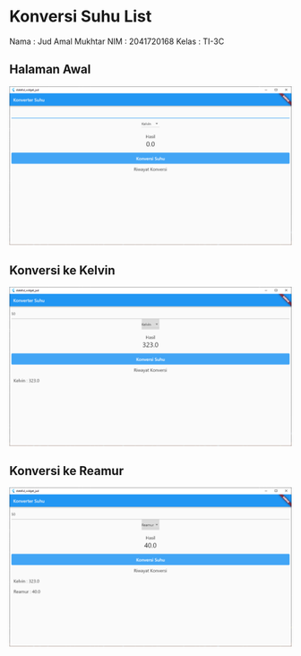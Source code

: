 # Konversi Suhu List
Nama : Jud Amal Mukhtar
NIM : 2041720168
Kelas : TI-3C

## Halaman Awal
![Screenshot](SS/01.png)

## Konversi ke Kelvin
![Screenshot](SS/02.png)

## Konversi ke Reamur
![Screenshot](SS/03.png)
